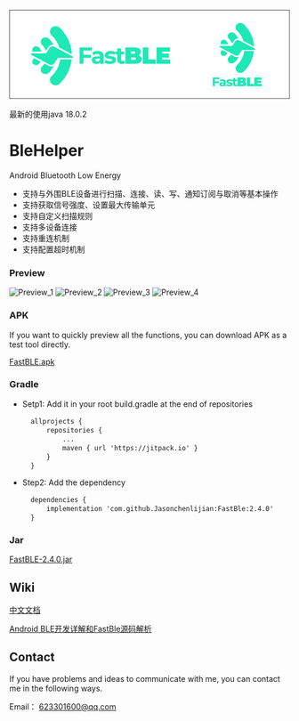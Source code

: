 ![效果图](https://github.com/Jasonchenlijian/FastBle/raw/master/preview/fastble_poster.png)

最新的使用java  18.0.2  


# BleHelper
Android Bluetooth Low Energy

- 支持与外围BLE设备进行扫描、连接、读、写、通知订阅与取消等基本操作
- 支持获取信号强度、设置最大传输单元
- 支持自定义扫描规则
- 支持多设备连接
- 支持重连机制
- 支持配置超时机制


### Preview
![Preview_1](https://gitee.com/wzp_vicky/FastBle/blob/master/preview/new_1.png) 
![Preview_2](https://gitee.com/wzp_vicky/FastBle/blob/master/preview/new_2.png) 
![Preview_3](https://gitee.com/wzp_vicky/FastBle/blob/master/preview/new_3.png)
![Preview_4](https://gitee.com/wzp_vicky/FastBle/blob/master/preview/new_4.png)


### APK
If you want to quickly preview all the functions, you can download APK as a test tool directly.

 [FastBLE.apk](https://github.com/Jasonchenlijian/FastBle/raw/master/FastBLE.apk) 


### Gradle

- Setp1: Add it in your root build.gradle at the end of repositories

        allprojects {
            repositories {
                ...
                maven { url 'https://jitpack.io' }
            }
        }


- Step2: Add the dependency

        dependencies {
            implementation 'com.github.Jasonchenlijian:FastBle:2.4.0'
        }
    
### Jar

[FastBLE-2.4.0.jar](https://github.com/Jasonchenlijian/FastBle/raw/master/FastBLE-2.4.0.jar)


## Wiki

[中文文档](https://github.com/Jasonchenlijian/FastBle/wiki)

[Android BLE开发详解和FastBle源码解析](https://www.jianshu.com/p/795bb0a08beb)






## Contact
If you have problems and ideas to communicate with me, you can contact me in the following ways.


Email： 623301600@qq.com


